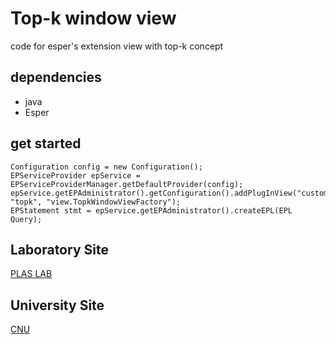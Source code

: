 # Top-k window view 
code for esper's extension view with top-k concept


## dependencies
* java
* Esper

## get started
```
Configuration config = new Configuration();
EPServiceProvider epService = EPServiceProviderManager.getDefaultProvider(config);
epService.getEPAdministrator().getConfiguration().addPlugInView("custom", "topk", "view.TopkWindowViewFactory");
EPStatement stmt = epService.getEPAdministrator().createEPL(EPL Query);
```

## Laboratory Site
[PLAS LAB](http://plas.cnu.ac.kr/)

## University Site
[CNU](http://computer.cnu.ac.kr/)
